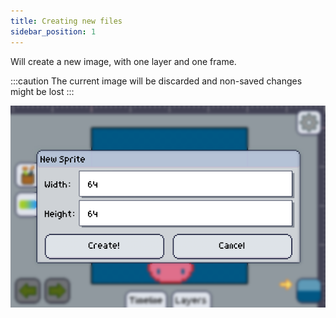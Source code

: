 ```yaml
---
title: Creating new files
sidebar_position: 1
---
```

Will create a new image, with one layer and one frame.

:::caution
The current image will be discarded and non-saved changes might be lost
:::

![new](./new.png)